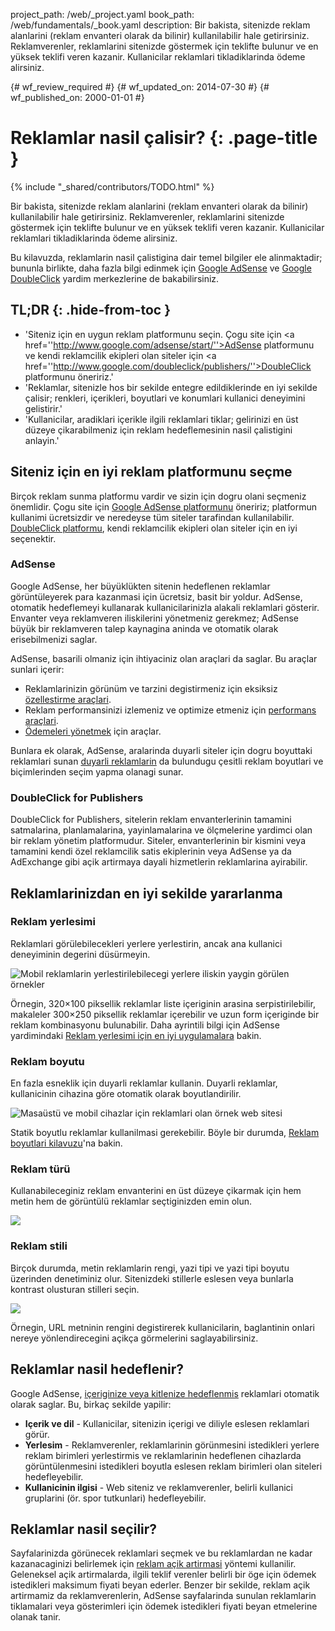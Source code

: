 project_path: /web/_project.yaml
book_path: /web/fundamentals/_book.yaml
description: Bir bakista, sitenizde reklam alanlarini (reklam envanteri olarak da bilinir) kullanilabilir hale getirirsiniz. Reklamverenler, reklamlarini sitenizde göstermek için teklifte bulunur ve en yüksek teklifi veren kazanir. Kullanicilar reklamlari tikladiklarinda ödeme alirsiniz.

{# wf_review_required #}
{# wf_updated_on: 2014-07-30 #}
{# wf_published_on: 2000-01-01 #}

# Reklamlar nasil çalisir? {: .page-title }

{% include "_shared/contributors/TODO.html" %}



Bir bakista, sitenizde reklam alanlarini (reklam envanteri olarak da bilinir) kullanilabilir hale getirirsiniz. Reklamverenler, reklamlarini sitenizde göstermek için teklifte bulunur ve en yüksek teklifi veren kazanir. Kullanicilar reklamlari tikladiklarinda ödeme alirsiniz.

Bu kilavuzda, reklamlarin nasil çalistigina dair temel bilgiler ele alinmaktadir; bununla birlikte, daha fazla bilgi edinmek için <a href="https://support.google.com/adsense/answer/181947">Google AdSense</a> ve <a href="https://support.google.com/dfp_sb/?utm_medium=et&utm_source=dfp_sb_support_tab&utm_campaign=dfp_sb#topic=13148">Google DoubleClick</a> yardim merkezlerine de bakabilirsiniz.


## TL;DR {: .hide-from-toc }
- 'Siteniz için en uygun reklam platformunu seçin. Çogu site için <a href=''http://www.google.com/adsense/start/''>AdSense</a> platformunu ve kendi reklamcilik ekipleri olan siteler için <a href=''http://www.google.com/doubleclick/publishers/''>DoubleClick platformunu</a> öneririz.'
- 'Reklamlar, sitenizle hos bir sekilde entegre edildiklerinde en iyi sekilde çalisir; renkleri, içerikleri, boyutlari ve konumlari kullanici deneyimini gelistirir.'
- 'Kullanicilar, aradiklari içerikle ilgili reklamlari tiklar; gelirinizi en üst düzeye çikarabilmeniz için reklam hedeflemesinin nasil çalistigini anlayin.'


## Siteniz için en iyi reklam platformunu seçme

Birçok reklam sunma platformu vardir ve sizin için dogru olani seçmeniz önemlidir. Çogu site için [Google AdSense platformunu](http://www.google.com/adsense/start/) öneririz; platformun kullanimi ücretsizdir ve neredeyse tüm siteler tarafindan kullanilabilir. [DoubleClick platformu](https://www.google.com/doubleclick/publishers/), kendi reklamcilik ekipleri olan siteler için en iyi seçenektir.

### AdSense

Google AdSense, her büyüklükten sitenin hedeflenen reklamlar görüntüleyerek para kazanmasi için ücretsiz, basit bir yoldur. AdSense, otomatik hedeflemeyi kullanarak kullanicilarinizla alakali reklamlari gösterir.  Envanter veya reklamveren iliskilerini yönetmeniz gerekmez; AdSense büyük bir reklamveren talep kaynagina aninda ve otomatik olarak erisebilmenizi saglar.

AdSense, basarili olmaniz için ihtiyaciniz olan araçlari da saglar. Bu araçlar sunlari içerir:

* Reklamlarinizin görünüm ve tarzini degistirmeniz için eksiksiz [özellestirme araçlari](https://support.google.com/adsense/answer/160374).
* Reklam performansinizi izlemeniz ve optimize etmeniz için [performans araçlari](https://support.google.com/adsense/answer/2973289).
* [Ödemeleri yönetmek](https://support.google.com/adsense/answer/2569265) için araçlar.

Bunlara ek olarak, AdSense, aralarinda duyarli siteler için dogru boyuttaki reklamlari sunan [duyarli reklamlarin](https://support.google.com/adsense/answer/3213689) da bulundugu çesitli reklam boyutlari ve biçimlerinden seçim yapma olanagi sunar.


### DoubleClick for Publishers

DoubleClick for Publishers, sitelerin reklam envanterlerinin tamamini satmalarina, planlamalarina, yayinlamalarina ve ölçmelerine yardimci olan bir reklam yönetim platformudur. Siteler, envanterlerinin bir kismini veya tamamini kendi özel reklamcilik satis ekiplerinin veya AdSense ya da AdExchange gibi açik artirmaya dayali hizmetlerin reklamlarina ayirabilir.

## Reklamlarinizdan en iyi sekilde yararlanma

### Reklam yerlesimi
Reklamlari görülebilecekleri yerlere yerlestirin, ancak ana kullanici deneyiminin degerini düsürmeyin. 

<img src="images/mobile_ads_placement.png" alt="Mobil reklamlarin yerlestirilebilecegi yerlere iliskin yaygin görülen örnekler">

Örnegin, 320&times;100 piksellik reklamlar liste içeriginin arasina serpistirilebilir, makaleler 300&times;250 piksellik reklamlar içerebilir ve uzun form içeriginde bir reklam kombinasyonu bulunabilir.  Daha ayrintili bilgi için AdSense yardimindaki [Reklam yerlesimi için en iyi uygulamalara](https://support.google.com/adsense/answer/1282097) bakin. 

### Reklam boyutu
En fazla esneklik için duyarli reklamlar kullanin. Duyarli reklamlar, kullanicinin cihazina göre otomatik olarak boyutlandirilir. 

<img src="images/ad-ss-600.png" 
  srcset="images/ad-ss-1200.png 1200w, 
          images/ad-ss-900.png 900w,
          images/ad-ss-600.png 600w, 
          images/ad-ss-300.png 300w" 
  alt="Masaüstü ve mobil cihazlar için reklamlari olan örnek web sitesi">

Statik boyutlu reklamlar kullanilmasi gerekebilir. Böyle bir durumda, [Reklam boyutlari kilavuzu](https://support.google.com/adsense/answer/6002621)'na bakin.


### Reklam türü
Kullanabileceginiz reklam envanterini en üst düzeye çikarmak için hem metin hem de görüntülü reklamlar seçtiginizden emin olun.

<img src="images/mobileimage.png">

### Reklam stili
Birçok durumda, metin reklamlarin rengi, yazi tipi ve yazi tipi boyutu üzerinden denetiminiz olur. Sitenizdeki stillerle eslesen veya bunlarla kontrast olusturan stilleri seçin. 

<img src="images/mobiletext_withcolor.png">

Örnegin, URL metninin rengini degistirerek kullanicilarin, baglantinin onlari nereye yönlendirecegini açikça görmelerini saglayabilirsiniz.


## Reklamlar nasil hedeflenir?
Google AdSense, [içeriginize veya kitlenize hedeflenmis](https://support.google.com/adsense/answer/9713) reklamlari otomatik olarak saglar.
Bu, birkaç sekilde yapilir:

* **Içerik ve dil** - Kullanicilar, sitenizin içerigi ve diliyle eslesen reklamlari görür.
* **Yerlesim** - Reklamverenler, reklamlarinin görünmesini istedikleri yerlere reklam birimleri yerlestirmis ve reklamlarinin hedeflenen cihazlarda görüntülenmesini istedikleri boyutla eslesen reklam birimleri olan siteleri hedefleyebilir.
* **Kullanicinin ilgisi** - Web siteniz ve reklamverenler, belirli kullanici gruplarini (ör. spor tutkunlari) hedefleyebilir.


## Reklamlar nasil seçilir?
Sayfalarinizda görünecek reklamlari seçmek ve bu reklamlardan ne kadar kazanacaginizi belirlemek için [reklam açik artirmasi](https://support.google.com/adsense/answer/160525) yöntemi kullanilir. Geleneksel açik artirmalarda, ilgili teklif verenler belirli bir öge için ödemek istedikleri maksimum fiyati beyan ederler. Benzer bir sekilde, reklam açik artirmamiz da reklamverenlerin, AdSense sayfalarinda sunulan reklamlarin tiklamalari veya gösterimleri için ödemek istedikleri fiyati beyan etmelerine olanak tanir.


